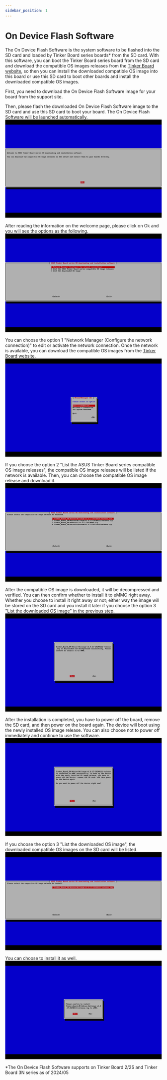 ```yaml
---
sidebar_position: 1
---
```


# On Device Flash Software
The On Device Flash Software is the system software to be flashed into the SD card and loaded by Tinker Board series boards* from the SD card. With this software, you can boot the Tinker Board series board from the SD card and download the compatible OS images releases from the [Tinker Board website](https://tinker-board.asus.com/download.html), so then you can install the downloaded compatible OS image into this board or use this SD card to boot other boards and install the downloaded compatible OS images.

First, you need to download the On Device Flash Software image for your board from the support site.

Then, please flash the downloaded On Device Flash Software image to the SD card and use this SD card to boot your board. The On Device Flash Software will be launched automatically.
![On-Device-Flash-Software-1](/img/On-Device-Flash-Software-1.png)

After reading the information on the welcome page, please click on Ok and you will see the options as the following.
![On-Device-Flash-Software-2](/img/On-Device-Flash-Software-2.png)

You can choose the option 1 "Network Manager (Configure the network connection)" to edit or activate the network connection. Once the network is available, you can download the compatible OS images from the [Tinker Board website](https://tinker-board.asus.com/download.html).
![On-Device-Flash-Software-3](/img/On-Device-Flash-Software-3.png)

If you choose the option 2 "List the ASUS Tinker Board series compatible OS image releases", the compatible OS image releases will be listed if the network is available. Then, you can choose the compatible OS image release and download it.
![On-Device-Flash-Software-4](/img/On-Device-Flash-Software-4.png)

After the compatible OS image is downloaded, it will be decompressed and verified. You can then confirm whether to install it to eMMC right away. Whether you choose to install it right away or not; either way the image will be stored on the SD card and you install it later if you choose the option 3 "List the downloaded OS image" in the previous step.
![On-Device-Flash-Software-5](/img/On-Device-Flash-Software-5.png)

After the installation is completed, you have to power off the board, remove the SD card, and then power on the board again. The device will boot using the newly installed OS image release. You can also choose not to power off immediately and continue to use the software.
![On-Device-Flash-Software-6](/img/On-Device-Flash-Software-6.png)

If you choose the option 3 "List the downloaded OS image", the downloaded compatible OS images on the SD card will be listed.
![On-Device-Flash-Software-7](/img/On-Device-Flash-Software-7.png)

You can choose to install it as well.
![On-Device-Flash-Software-8](/img/On-Device-Flash-Software-8.png)

*The On Device Flash Software supports on Tinker Board 2/2S and Tinker Board 3N series as of 2024/05

